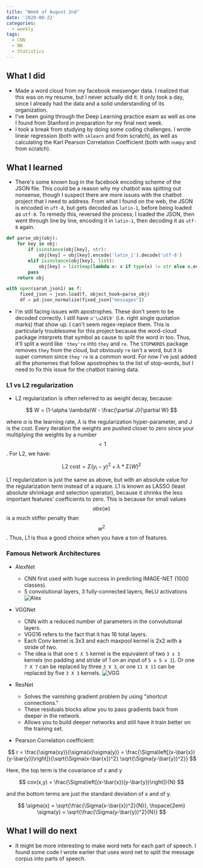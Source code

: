 ```yaml
---
title: "Week of August 2nd"
date: '2020-08-22'
categories:
  - weekly
tags:
  - CNN
  - NN
  - Statistics
---
```


## What I did

- Made a word cloud from my facebook messenger data. I realized that this was on my resume, but I never actually did it.
It only took a day, since I already had the data and a solid understanding of its organization.
- I've been going through the Deep Learning practice exam as well as one I found from Stanford in preparation for my final next week.
- I took a break from studying by doing some coding challenges. I wrote linear regression (both with `sklearn` and from scratch), as well as calculating the Karl Pearson Correlation Coefficient (both with `numpy` and from scratch).

## What I learned

- There's some known bug in the facebook encoding scheme of the JSON file. This could be a reason why my chatbot was spitting
out nonsense, though I suspect there are more issues with the chatbot project that I need to address. From what I found on the web,
the JSON is encoded in `uft-8`, but gets decoded as `latin-1`, before being loaded as `utf-8`. To remedy this, reversed the process; I loaded the JSON, then went through line by line, encoding it in `latin-1`, then decoding it as `utf-8` again.

```python
def parse_obj(obj):
    for key in obj:
        if isinstance(obj[key], str):
            obj[key] = obj[key].encode('latin_1').decode('utf-8')
        elif isinstance(obj[key], list):
            obj[key] = list(map(lambda x: x if type(x) != str else x.encode('latin_1').decode('utf-8'), obj[key]))
        pass
    return obj

with open(sarah_json1) as f:
     fixed_json = json.load(f, object_hook=parse_obj)
     df = pd.json_normalize(fixed_json["messages"])
```

- I'm still facing issues with apostrophes. These don't seem to be decoded correctly. I still have `u'\u2019'` (i.e. right single quotation
marks) that show up. I can't seem regex-replace them. This is particularly troublesome for this project because the word-cloud package
interprets that symbol as cause to split the word in too. Thus, it'll split a word like `'they're` into `they` and `re`. The `STOPWORDS` package removes `they` from the cloud, but obviously `re` isn't a word, but it is super common since `they're` is a common word. For now I've just added all the phonemes that follow apostrophes to the list of stop-words, but I need to fix this issue for the chatbot training data.

### L1 vs L2 regularization

- L2 regularization is often referred to as weight decay, because:

$$
W = (1-\alpha \lambda)W - \frac{\partial J}{\partial W}
$$

where $\alpha$ is the learning rate, $\lambda$ is the regularization hyper-parameter, and J is the cost. Every iteration the weights are pushed closer to zero since your multiplying the weights by a number $$<1$$. For L2, we have:

$$
\text{L2 cost} = \Sigma (y_i - y)^2 + \lambda * \Sigma(W)^2
$$

L1 regularization is just the same as above, but with an absolute value for the regularization term instead of a square. L1 is known as LASSO (least absolute shrinkage and selection operator), because it shrinks the less important features' coefficients to zero. This is because for small values $$abs(w)$$ is a much stiffer penalty than $$w^2$$. Thus, L1 is thus a good choice when you have a ton of features.

### Famous Network Architectures

- AlexNet
  - CNN first used with huge success in predicting IMAGE-NET (1000 classes).
  - 5 convolutional layers, 3 fully-connected layers, ReLU activations
  ![Alex](https://miro.medium.com/max/875/1*bD_DMBtKwveuzIkQTwjKQQ.png)
- VGGNet
  - CNN with a reduced number of parameters in the convolutional layers.
  - VGG16 refers to the fact that it has 16 total layers.
  - Each Conv kernel is 3x3 and each maxpool kernel is 2x2 with a stride of two.
  - The idea is that one `5 X 5` kernel is the equivalent of two `3 x 3` kernels (no padding and
    stride of 1 on an input of `5 x 5 x 1`). Or one `7 X 7` can be replaced by three `3 X 3`, or one `11 X 11` can be replaced by five `3 X 3` kernels.
  ![VGG](https://miro.medium.com/max/875/1*HzxRI1qHXjiVXla-_NiMBA.png)

- ResNet
  - Solves the vanishing gradient problem by using "shortcut connections."
  - These residuals blocks allow you to pass gradients back from deeper in the network.
  - Allows you to build deeper networks and still have it train better on the training set.

- Pearson Correlation coefficient:

$$
r = \frac{\sigma(xy)}{\sigma(x)\sigma(y)} = \frac{\Sigma\left[(x-\bar{x})(y-\bar{y})\right]}{\sqrt{\Sigma(x-\bar{x})^2} \sqrt{\Sigma(y-\bar{y})^2}}
$$

Here, the top term is the covariance of x and y

$$
cov(x,y) = \frac{\Sigma\left[(x-\bar{x})(y-\bar{y})\right]}{N}
$$

and the bottom terms are just the standard deviation of x and of y.

$$
\sigma(x) = \sqrt{\frac{\Sigma(x-\bar{x})^2}{N}}, \hspace{2em} \sigma(y) = \sqrt{\frac{\Sigma(y-\bar{y})^2}{N}}
$$

## What I will do next

- It might be more interesting to make word nets for each part of speech. I found some code I wrote earlier that uses word net to split the message corpus into parts of speech.
